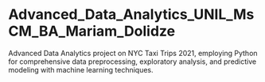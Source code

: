 # Advanced_Data_Analytics_UNIL_MsCM_BA_Mariam_Dolidze
Advanced Data Analytics project on NYC Taxi Trips 2021, employing Python for comprehensive data preprocessing, exploratory analysis, and predictive modeling with machine learning techniques.
